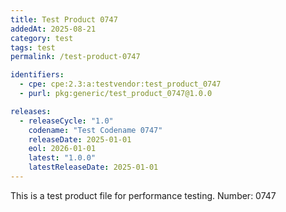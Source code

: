 ```yaml
---
title: Test Product 0747
addedAt: 2025-08-21
category: test
tags: test
permalink: /test-product-0747

identifiers:
  - cpe: cpe:2.3:a:testvendor:test_product_0747
  - purl: pkg:generic/test_product_0747@1.0.0

releases:
  - releaseCycle: "1.0"
    codename: "Test Codename 0747"
    releaseDate: 2025-01-01
    eol: 2026-01-01
    latest: "1.0.0"
    latestReleaseDate: 2025-01-01
---
```


This is a test product file for performance testing. Number: 0747
